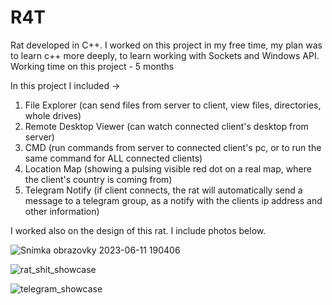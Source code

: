 # R4T
Rat developed in C++. I worked on this project in my free time, my plan was to learn c++ more deeply, to learn working with Sockets and Windows API.
Working time on this project - 5 months

In this project I included -> 
1. File Explorer (can send files from server to client, view files, directories, whole drives)
2. Remote Desktop Viewer (can watch connected client's desktop from server)
3. CMD (run commands from server to connected client's pc, or to run the same command for ALL connected clients)
4. Location Map (showing a pulsing visible red dot on a real map, where the client's country is coming from)
5. Telegram Notify (if client connects, the rat will automatically send a message to a telegram group, as a notify with the clients ip address and other information)

I worked also on the design of this rat. I include photos below.

![Snímka obrazovky 2023-06-11 190406](https://github.com/RockaDev/rat-cpp/assets/83962580/fd354250-b3c7-4933-95d1-8cbeeb2cf26a)

![rat_shit_showcase](https://github.com/RockaDev/rat-cpp/assets/83962580/9ab370bb-cc5e-4e54-8740-fde92ad86693)

![telegram_showcase](https://github.com/RockaDev/rat-cpp/assets/83962580/adc112d5-9b56-4caa-9090-c073fcfd4b84)


